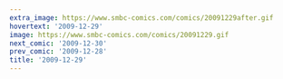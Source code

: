 ```yaml
---
extra_image: https://www.smbc-comics.com/comics/20091229after.gif
hovertext: '2009-12-29'
image: https://www.smbc-comics.com/comics/20091229.gif
next_comic: '2009-12-30'
prev_comic: '2009-12-28'
title: '2009-12-29'
---
```


